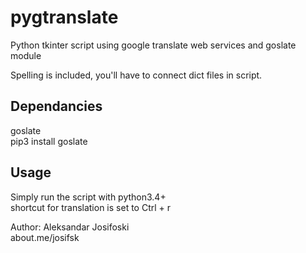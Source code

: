 # pygtranslate
Python tkinter script using google translate web services and goslate module
  
Spelling is included, you'll have to connect dict files in script.   
  
## Dependancies  
goslate  
pip3 install goslate  


## Usage
Simply run the script with python3.4+  
shortcut for translation is set to Ctrl + r

Author: Aleksandar Josifoski  
about.me/josifsk  
